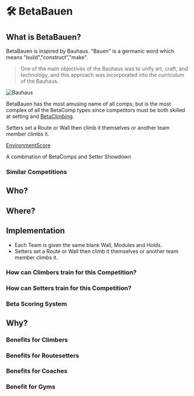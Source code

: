 # 🛠 BetaBauen



## What is BetaBauen?

BetaBauen is inspired by Bauhaus. "Bauen" is a germanic word which means "build","construct","make". 

> One of the main objectives of the Bauhaus was to unify art, craft, and technology, and this approach was incorporated into the curriculum of the Bauhaus.

![Bauhaus](/Bauhaus.png)

BetaBauen has the most amusing name of all comps, but is the most complex of all the BetaComp types since competitors must be both skilled at setting and [BetaClimbing](/guide/What/WhatBeta).

Setters set a Route or Wall then climb it themselves or another team member climbs it.



[EnvironmentScore](/reference/Scoring/Composition/EnvironmentComposition)

A combination of BetaComps and Setter Showdown 

### Similar Competitions



## Who?


## Where?

## Implementation

- Each Team is given the same blank Wall, Modules and Holds. 
- Setters set a Route or Wall then climb it themselves or another team member climbs it.

### How can Climbers train for this Competition?

### How can Setters train for this Competition?

### Beta Scoring System

## Why?

### Benefits for Climbers

### Benefits for Routesetters

### Benefits for Coaches

### Benefit for Gyms 